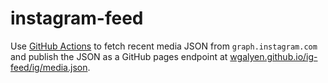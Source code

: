 # instagram-feed

Use [GitHub Actions](https://github.com/wgalyen/ig-feed/actions/workflows/main.yaml) to fetch recent media JSON from `graph.instagram.com` and publish the JSON as a GitHub pages endpoint at [wgalyen.github.io/ig-feed/ig/media.json](https://wgalyen.github.io/ig-feed/ig/media.json).